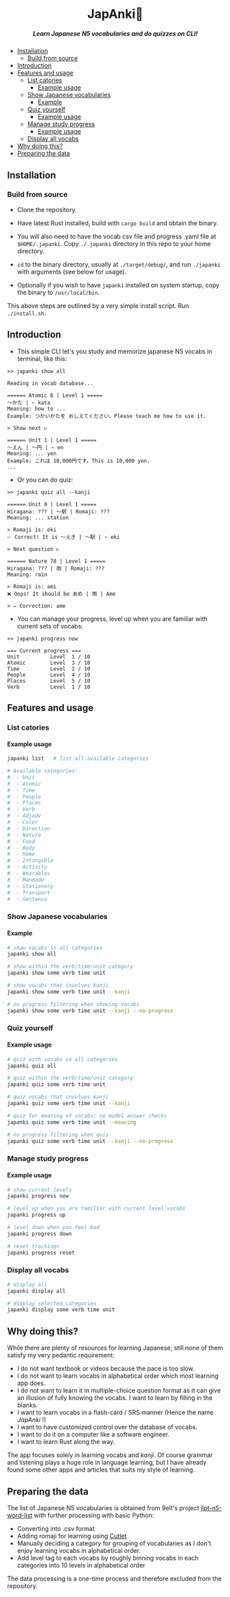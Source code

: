 <div style="text-align: center">
    <h1>JapAnki👹</h1>
    <h5>Learn Japanese N5 vocabularies and do quizzes on CLI!</h5>
</div>

- [Installation](#installation)
  - [Build from source](#build-from-source)
- [Introduction](#introduction)
- [Features and usage](#features-and-usage)
  - [List catories](#list-catories)
    - [Example usage](#example-usage)
  - [Show Japanese vocabularies](#show-japanese-vocabularies)
    - [Example](#example)
  - [Quiz yourself](#quiz-yourself)
    - [Example usage](#example-usage-1)
  - [Manage study progress](#manage-study-progress)
    - [Example usage](#example-usage-2)
  - [Display all vocabs](#display-all-vocabs)
- [Why doing this?](#why-doing-this)
- [Preparing the data](#preparing-the-data)


## Installation

### Build from source

- Clone the repository.
- Have latest Rust installed, build with `cargo build` and obtain the binary.
- You will also need to have the vocab csv file and progress .yaml file at `$HOME/.japanki`. Copy `./.japanki` directory in this repo to your home directory.

- `cd` to the binary directory, usually at `./target/debug/`, and run `./japanki` with arguments (see below for usage).
- Optionally if you wish to have `japanki` installed on system startup, copy the binary to `/usr/local/bin`.

This above steps are outlined by a very simple install script. Run `./install.sh`.

## Introduction

- This simple CLI let's you study and memorize japanese N5 vocabs in terminal, like this:

```
>> japanki show all

Reading in vocab database...

====== Atomic 6 | Level 1 =====
～かた | ~ kata
Meaning: how to ...
Example: つかいかたを おしえてください。Please teach me how to use it.

> Show next ▷

====== Unit 1 | Level 1 =====
～えん | ～円 | ~ en
Meaning: ... yen
Example: これは 10,000円です。This is 10,000 yen.
...

```

- Or you can do quiz:

```
>> japanki quiz all --kanji

====== Unit 0 | Level 1 =====
Hiragana: ??? | ～駅 | Romaji: ???
Meaning: ... station

> Romaji is: eki
✅ Correct! It is ～えき | ～駅 | ~ eki

> Next question ▷

====== Nature 78 | Level 1 =====
Hiragana: ??? | 雨 | Romaji: ???
Meaning: rain

> Romaji is: ami
❌ Oops! It should be あめ | 雨 | Ame

> ✏️ Correction: ame
```

- You can manage your progress, level up when you are familiar with current sets of vocabs:

```
>> japanki progress now

=== Current progress ===
Unit          Level  1 / 10
Atomic        Level  3 / 10
Time          Level  2 / 10
People        Level  4 / 10
Places        Level  5 / 10
Verb          Level  1 / 10
```


## Features and usage

### List catories

#### Example usage

```bash
japanki list   # list all available categories

# Available categories:
#  - Unit
#  - Atomic
#  - Time
#  - People
#  - Places
#  - Verb
#  - Adjadv
#  - Color
#  - Direction
#  - Nature
#  - Food
#  - Body
#  - Home
#  - Intangible
#  - Activity
#  - Wearables
#  - Manmade
#  - Stationery
#  - Transport
#  - Sentence
```

### Show Japanese vocabularies

#### Example

```bash
# show vocabs in all categories
japanki show all

# show within the verb/time/unit category
japanki show some verb time unit

# show vocabs that involves kanji
japanki show some verb time unit --kanji

# no progress filtering when showing vocabs
japanki show some verb time unit --kanji --no-progress
```

### Quiz yourself

#### Example usage

```bash
# quiz with vocabs in all categories
japanki quiz all

# quiz within the verb/time/unit category
japanki quiz some verb time unit

# quiz vocabs that involves kanji
japanki quiz some verb time unit --kanji

# quiz for meaning of vocabs; no model answer checks
japanki quiz some verb time unit --meaning

# no progress filtering when quiz
japanki quiz some verb time unit --kanji --no-progress
```

### Manage study progress

#### Example usage

```bash
# show current levels
japanki progress now

# level up when you are familiar with current level vocabs
japanki progress up

# level down when you feel bad
japanki progress down

# reset trackings
japanki progress reset
```

### Display all vocabs

```bash
# display all
japanki display all

# display selected categories
japanki display some verb time unit
```

## Why doing this?

While there are plenty of resources for learning Japanese, still none of them satisfy my very pedantic requirement:

- I do not want textbook or videos because the pace is too slow.
- I do not want to learn vocabs in alphabetical order which most learning app does.
- I do not want to learn it in multiple-choice question format as it can give an illusion of fully knowing the vocabs. I want to learn by filling in the blanks.
- I want to learn vocabs in a flash-card / SRS manner (Hence the name *JapAnki* !)
- I want to have customized control over the database of vocabs.
- I want to do it on a computer like a software engineer.
- I want to learn Rust along the way.

The app focuses solely in learning vocabs and *kanji*. Of course grammar and listening plays a huge role in language learning, but I have already found some other apps and articles that suits my style of learning.

##  Preparing the data

The list of Japanese N5 vocabularies is obtained from 9elt's project [jlpt-n5-word-list](https://github.com/9elt/jlpt-n5-word-list) with further processing with basic Python:

- Converting into .csv format
- Adding romaji for learning using [Cutlet](https://github.com/polm/cutlet)
- Manually deciding a category for grouping of vocabularies as I don't enjoy learning vocabs in alphabetical order.
- Add level tag to each vocabs by roughly binning vocabs in each categories into 10 levels in alphabetical order

The data processing is a one-time process and therefore excluded from the repository.
